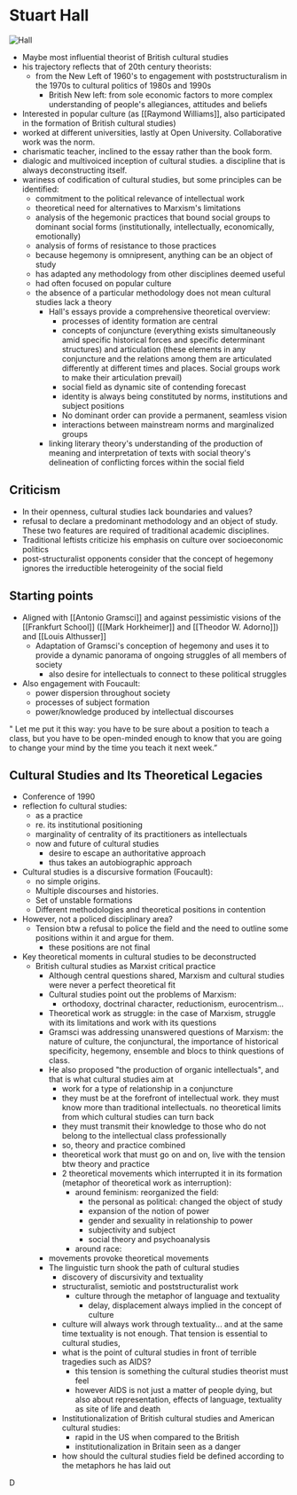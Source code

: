 # Stuart Hall

![Hall](https://i.guim.co.uk/img/media/02ce1e616c0f20120b26f6bdc5d86b62fa1a2fbc/0_294_5585_3353/master/5585.jpg?width=1200&height=900&quality=85&auto=format&fit=crop&s=98fd8c65b4e2756ffd7db8722f244570)

- Maybe most influential theorist of British cultural studies
- his trajectory reflects that of 20th century theorists:
  - from the New Left of 1960's to engagement with poststructuralism in the 1970s to cultural politics of 1980s and 1990s
    - British New left: from sole economic factors to more complex understanding of people's allegiances, attitudes and beliefs
 - Interested in popular culture (as [[Raymond Williams]], also participated in the formation of British cultural studies) 
- worked at different universities, lastly at Open University. Collaborative work was the norm.
- charismatic teacher, inclined to the essay rather than the book form.
- dialogic and multivoiced inception of cultural studies. a discipline that is always deconstructing itself.
- wariness of codification of cultural studies, but some principles can be identified:
  - commitment to the political relevance of intellectual work 
  - theoretical need for alternatives to Marxism's limitations 
  - analysis of the hegemonic practices that bound social groups to dominant social forms (institutionally, intellectually, economically, emotionally)
  - analysis of forms of resistance to those practices
  - because hegemony is omnipresent, anything can be an object of study
  - has adapted any methodology from other disciplines deemed useful 
  - had often focused on popular culture 
  - the absence of a particular methodology does not mean cultural studies lack a theory    
    - Hall's essays provide a comprehensive theoretical overview:
      - processes of identity formation are central 
      - concepts of conjuncture (everything exists simultaneously amid specific historical forces and specific determinant structures) and articulation (these elements in any conjuncture and the relations among them are articulated differently at different times and places. Social groups work to make their articulation prevail)
      - social field as dynamic site of contending forecast
      - identity  is always being constituted by norms, institutions and subject positions
      - No dominant order can provide a permanent, seamless vision
      - interactions between mainstream norms and marginalized groups
    - linking literary theory's understanding of the production of meaning and interpretation of texts with social theory's delineation of conflicting forces within the social field
  

## Criticism
- In their openness, cultural studies lack boundaries and values?
- refusal to declare a predominant methodology and an object of study. These two features are required of traditional academic disciplines.
- Traditional leftists criticize his emphasis on culture over socioeconomic politics
- post-structuralist opponents consider that the concept of hegemony ignores the irreductible heterogeinity of the social field
## Starting points
- Aligned with [[Antonio Gramsci]] and against pessimistic visions of the [[Frankfurt School]] ([[Mark Horkheimer]] and [[Theodor W. Adorno]]) and [[Louis Althusser]]
  - Adaptation of Gramsci's conception of hegemony and uses it to provide a dynamic panorama of ongoing struggles of all members of society 
      - also desire for intellectuals to connect to these political struggles
- Also engagement with Foucault:
  - power dispersion throughout society
  - processes of subject formation
  - power/knowledge produced by intellectual discourses


" Let me put it this way: you have
to be sure about a position to teach a class, but you have to be open-minded enough to know that you are going to change your mind by the time you teach it next week.”

## Cultural Studies and Its Theoretical Legacies
- Conference of 1990
- reflection fo cultural studies:
  - as a practice
  - re. its institutional positioning
  - marginality of centrality of its practitioners as intellectuals
  - now and future of cultural studies
    - desire to escape an authoritative approach
    - thus takes an autobiographic approach
- Cultural studies is a discursive formation (Foucault): 
  - no simple origins. 
  - Multiple discourses and histories. 
  - Set of unstable formations
  - Different methodologies and theoretical positions in contention
- However, not a policed disciplinary area?
  - Tension btw a refusal to police the field and the need to outline some positions within it and argue for them.
    - these positions are not final
- Key theoretical moments in cultural studies to be deconstructed
  - British cultural studies as Marxist critical practice
    - Although central questions shared, Marxism and cultural studies were never a perfect theoretical fit
    - Cultural studies point out the problems of Marxism:
        - orthodoxy, doctrinal character, reductionism, eurocentrism... 
    - Theoretical work as struggle: in the case of Marxism, struggle with its limitations and work with its questions
    - Gramsci was addressing unanswered questions of Marxism: the nature of culture, the conjunctural, the importance of historical specificity, hegemony, ensemble and blocs to think questions of class.
    - He also proposed "the production of organic intellectuals", and that is what cultural studies aim at
      - work for a type of relationship in a conjuncture
      - they must be at the forefront of intellectual work. they must know more than traditional intellectuals. no theoretical limits from which cultural studies can turn back
      - they must transmit their knowledge to those who do not belong to the intellectual class professionally
      - so, theory and practice  combined
      - theoretical work that must go on and on, live with the tension btw theory and practice
      - 2 theoretical movements which interrupted it in its formation (metaphor of theoretical work as interruption):
        - around feminism: reorganized the field:
          - the personal as political: changed the object of study
          - expansion of the notion of power
          - gender and sexuality in relationship to power
          - subjectivity and subject
          - social theory and psychoanalysis
        - around race:
     - movements provoke theoretical movements
     - The linguistic turn shook the path of cultural studies
       - discovery of discursivity and textuality
       - structuralist, semiotic and poststructuralist work
         - culture through the metaphor of language and textuality
           - delay, displacement always implied in the concept of culture
       - culture will always work through textuality... and at the same time textuality is not enough. That tension is essential to cultural studies,
       - what is the point of cultural studies in front of terrible tragedies such as AIDS?
         - this tension is something the cultural studies theorist must feel
         - however AIDS is not just a matter of people dying, but also about representation, effects of language, textuality as site of life and death
       - Institutionalization of British cultural studies and American cultural studies:
         - rapid in the US when compared to the British 
         - institutionalization in Britain seen as a danger
       - how should the cultural studies field be defined according to the metaphors he has laid out

D

[//begin]: # "Autogenerated link references for markdown compatibility"
[raymond-williams]: raymond-williams "Raymond Williams"
[//end]: # "Autogenerated link references"